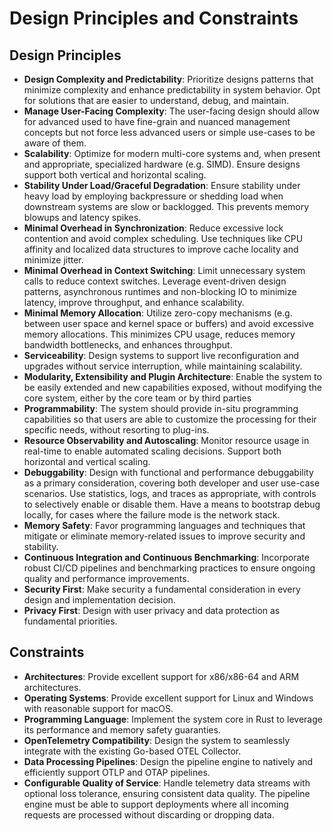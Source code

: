 # Design Principles and Constraints

## Design Principles

- **Design Complexity and Predictability**: Prioritize designs patterns that
  minimize complexity and enhance predictability in system behavior. Opt for
  solutions that are easier to understand, debug, and maintain.
- **Manage User-Facing Complexity**: The user-facing design should allow for
  advanced used to have fine-grain and nuanced management concepts but not force
  less advanced users or simple use-cases to be aware of them.
- **Scalability**: Optimize for modern multi-core systems and, when present and
  appropriate, specialized hardware (e.g. SIMD). Ensure designs support both
  vertical and horizontal scaling.
- **Stability Under Load/Graceful Degradation**: Ensure stability under heavy
  load by employing backpressure or shedding load when downstream systems are
  slow or backlogged. This prevents memory blowups and latency spikes.
- **Minimal Overhead in Synchronization**: Reduce excessive lock contention and
  avoid complex scheduling. Use techniques like CPU affinity and localized data
  structures to improve cache locality and minimize jitter.
- **Minimal Overhead in Context Switching**: Limit unnecessary system calls to
  reduce context switches. Leverage event-driven design patterns, asynchronous
  runtimes and non-blocking IO to minimize latency, improve throughput, and
  enhance scalability.
- **Minimal Memory Allocation**: Utilize zero-copy mechanisms (e.g. between user
  space and kernel space or buffers) and avoid excessive memory allocations.
  This minimizes CPU usage, reduces memory bandwidth bottlenecks, and enhances
  throughput.
- **Serviceability**: Design systems to support live reconfiguration and
  upgrades without service interruption, while maintaining scalability.
- **Modularity, Extensibility and Plugin Architecture**: Enable the system to be
  easily extended and new capabilities exposed, without modifying the core
  system, either by the core team or by third parties
- **Programmability**: The system should provide in-situ programming
  capabilities so that users are able to customize the processing for their
  specific needs, without resorting to plug-ins.
- **Resource Observability and Autoscaling**: Monitor resource usage in
  real-time to enable automated scaling decisions. Support both horizontal and
  vertical scaling.
- **Debuggability**: Design with functional and performance debuggability as a
  primary consideration, covering both developer and user use-case
  scenarios. Use statistics, logs, and traces as appropriate, with controls to
  selectively enable or disable them. Have a means to bootstrap debug locally,
  for cases where the failure mode is the network stack.
- **Memory Safety**: Favor programming languages and techniques that mitigate or
  eliminate memory-related issues to improve security and stability.
- **Continuous Integration and Continuous Benchmarking**: Incorporate robust
  CI/CD pipelines and benchmarking practices to ensure ongoing quality and
  performance improvements.
- **Security First**: Make security a fundamental consideration in every design
  and implementation decision.
- **Privacy First**: Design with user privacy and data protection as fundamental
  priorities.

## Constraints

- **Architectures**: Provide excellent support for x86/x86-64 and ARM
  architectures.
- **Operating Systems**: Provide excellent support for Linux and Windows with
  reasonable support for macOS.
- **Programming Language**: Implement the system core in Rust to leverage its
  performance and memory safety guaranties.
- **OpenTelemetry Compatibility**: Design the system to seamlessly integrate
  with the existing Go-based OTEL Collector.
- **Data Processing Pipelines**: Design the pipeline engine to natively and
  efficiently support OTLP and OTAP pipelines.
- **Configurable Quality of Service**: Handle telemetry data streams with
  optional loss tolerance, ensuring consistent data quality. The pipeline engine
  must be able to support deployments where all incoming requests are processed
  without discarding or dropping data.
